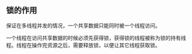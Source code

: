 ## 锁的作用

保证在多线程并发的情况，一个共享数据只能同时被一个线程访问。

一个线程在访问共享数据的时候必须先获得锁，获得锁的线程被称为锁的持有线程。线程在操作完资源之后，需要释放锁，以便让其它线程获取锁。